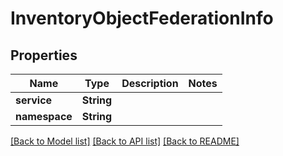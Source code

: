# InventoryObjectFederationInfo

## Properties

Name | Type | Description | Notes
------------ | ------------- | ------------- | -------------
**service** | **String** |  | 
**namespace** | **String** |  | 

[[Back to Model list]](../README.md#documentation-for-models) [[Back to API list]](../README.md#documentation-for-api-endpoints) [[Back to README]](../README.md)


